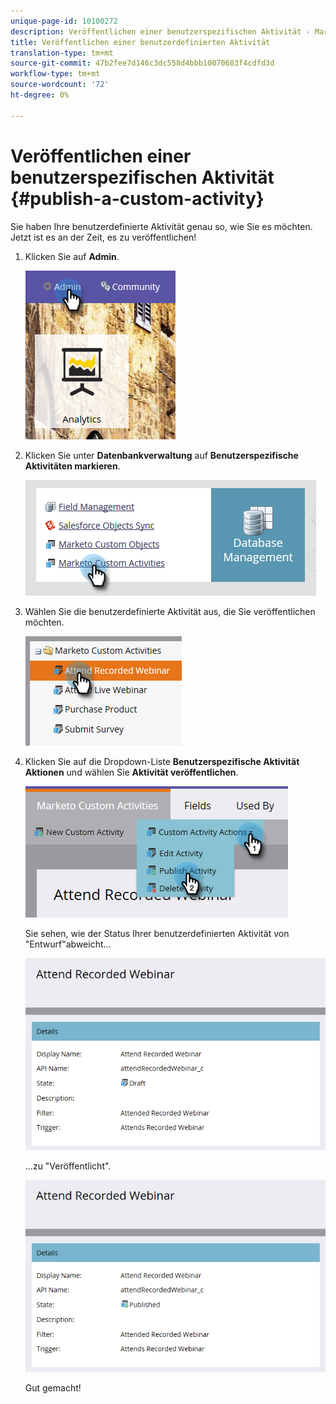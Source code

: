 ```yaml
---
unique-page-id: 10100272
description: Veröffentlichen einer benutzerspezifischen Aktivität - Marketing Docs - Produktdokumentation
title: Veröffentlichen einer benutzerdefinierten Aktivität
translation-type: tm+mt
source-git-commit: 47b2fee7d146c3dc558d4bbb10070683f4cdfd3d
workflow-type: tm+mt
source-wordcount: '72'
ht-degree: 0%

---
```



# Veröffentlichen einer benutzerspezifischen Aktivität {#publish-a-custom-activity}

Sie haben Ihre benutzerdefinierte Aktivität genau so, wie Sie es möchten. Jetzt ist es an der Zeit, es zu veröffentlichen!

1. Klicken Sie auf **Admin**.

   ![](assets/one-2.png)

1. Klicken Sie unter **Datenbankverwaltung** auf **Benutzerspezifische Aktivitäten markieren**.

   ![](assets/two-2.png)

1. Wählen Sie die benutzerdefinierte Aktivität aus, die Sie veröffentlichen möchten.

   ![](assets/three-2.png)

1. Klicken Sie auf die Dropdown-Liste **Benutzerspezifische Aktivität Aktionen** und wählen Sie **Aktivität veröffentlichen**.

   ![](assets/four-2.png)

   Sie sehen, wie der Status Ihrer benutzerdefinierten Aktivität von &quot;Entwurf&quot;abweicht...

   ![](assets/five-2.png)

   ...zu &quot;Veröffentlicht&quot;.

   ![](assets/six-2.png)

   Gut gemacht!

